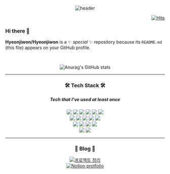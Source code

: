 <br>

<div align = center>
  
![header](https://capsule-render.vercel.app/api?type=soft&color=auto&height=150&section=header&text=Hyeonjiwon&fontSize=70&animation=twinkling)

</div>


<div align=right>
  
[![Hits](https://hits.seeyoufarm.com/api/count/incr/badge.svg?url=https%3A%2F%2Fgithub.com%2FHyeonjiwon&count_bg=%23E7BBFF&title_bg=%23FFD8D8&icon=&icon_color=%23E7E7E7&title=hits&edge_flat=false)](https://hits.seeyoufarm.com)

</div>

### Hi there 👋
**Hyeonjiwon/Hyeonjiwon** is a ✨ _special_ ✨ repository because its `README.md` (this file) appears on your GitHub profile.

<br>

<div align = center>
  
  ![Anurag's GitHub stats](https://github-readme-stats.vercel.app/api?username=Hyeonjiwon&show_icons=true&theme=radical)
  
</div>
 
<hr>

<div align = center>
  <h3> 🛠 Tech Stack 🛠 </h3>

  <h5> Tech that I've used at least once </h5>

  <img src="https://img.shields.io/badge/Python-3776AB?style=flat-square&logo=Python&logoColor=white"/></a>
  <img src="https://img.shields.io/badge/Java-007396?style=flat-square&logo=Java&logoColor=white"/></a>
  <img src="https://img.shields.io/badge/C++-00599C?style=flat-square&logo=C%2B%2B&logoColor=white"/></a>
  <img src="https://img.shields.io/badge/C#-3776AB?style=flat-square&logo=C%#&logoColor=white"/></a>
  <img src="https://img.shields.io/badge/C-A8B9CC?style=flat-square&logo=C&logoColor=white"/></a>
  <img src="https://img.shields.io/badge/R-276DC3?style=flat-square&logo=R&logoColor=white"/></a> 
  <br>
  <img src="https://img.shields.io/badge/HTML-E34F26?style=flat-square&logo=HTML&logoColor=white"/></a>
  <img src="https://img.shields.io/badge/CSS-1572B6?style=flat-square&logo=CSS&logoColor=white"/></a>
  <img src="https://img.shields.io/badge/JavaScript-F7DF1E?style=flat-square&logo=Python&logoColor=white"/></a>
  <img src="https://img.shields.io/badge/Mysql-4479A1?style=flat-square&logo=Mysql&logoColor=white"/></a>
  <img src="https://img.shields.io/badge/Django-092E20?style=flat-square&logo=Django&logoColor=white"/></a>
  <br>
  <img src="https://img.shields.io/badge/Visual Studio Code-007ACC?style=flat-square&logo=Visual Studio Code&logoColor=white"/></a>
  <img src="https://img.shields.io/badge/Visual Studio-5C2D91?style=flat-square&logo=Visual Studio &logoColor=white"/></a>
  <img src="https://img.shields.io/badge/Android Studio-3DDC84?style=flat-square&logo=Android Studio&logoColor=white"/></a>
  <img src="https://img.shields.io/badge/GitHub-181717?style=flat-square&logo=GitHub&logoColor=white"/></a>
  <br>
  <img src="https://img.shields.io/badge/Arduino-00979D?style=flat-square&logo=Arduino&logoColor=white"/></a>
  <img src="https://img.shields.io/badge/Raspberry Pi-A22846?style=flat-square&logo=Raspberry Pi&logoColor=white"/></a>

</div>

<hr>

<h3 align="center"> 🚀 Blog 🚀 </h3>

<div align="center" style="text-align:center">
  
  [![프로젝트 정리](https://hyeonjiwon.github.io/categories/#project/api?name=Hyeonjiwon&tag=프로젝트)](https://hyeonjiwon.github.io/categories/#project)
  <br>
  [![Notion protfolio](https://crimson-zephyr-41c.notion.site/d77b968395674c9abc866f0fad7bf908?pvs=4)](https://crimson-zephyr-41c.notion.site/d77b968395674c9abc866f0fad7bf908?pvs=4)
  
</div>
